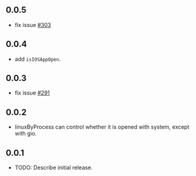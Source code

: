 ## 0.0.5
* fix issue [#303](https://github.com/crazecoder/open_file/issues/303)
## 0.0.4
* add `isIOSAppOpen`.
## 0.0.3
* fix issue [#291](https://github.com/crazecoder/open_file/issues/291)
## 0.0.2
* linuxByProcess can control whether it is opened with system, except with gio.
## 0.0.1
* TODO: Describe initial release.
